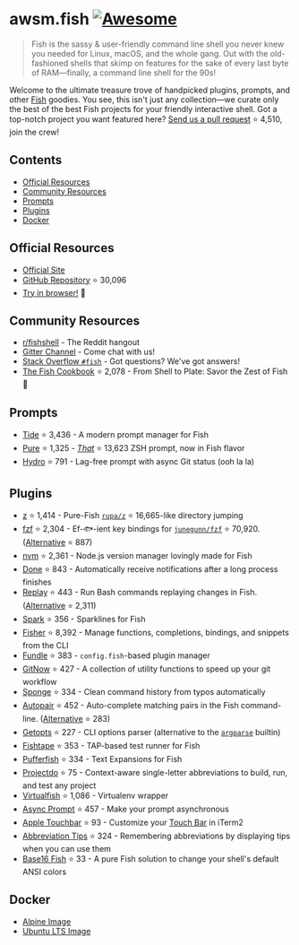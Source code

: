 # awsm.fish [![Awesome](https://awesome.re/badge.svg)](https://awesome.re)

> Fish is the sassy & user-friendly command line shell you never knew you needed for Linux, macOS, and the whole gang. Out with the old-fashioned shells that skimp on features for the sake of every last byte of RAM—finally, a command line shell for the 90s!

Welcome to the ultimate treasure trove of handpicked plugins, prompts, and other [Fish](https://fishshell.com/) goodies. You see, this isn't just any collection—we curate only the best of the best Fish projects for your friendly interactive shell. Got a top-notch project you want featured here? [Send us a pull request](https://github.com/jorgebucaran/awesome-fish/fork) ⭐ 4,510, join the crew!

## Contents

- [Official Resources](#official-resources)
- [Community Resources](#community-resources)
- [Prompts](#prompts)
- [Plugins](#plugins)
- [Docker](#docker)

## Official Resources

- [Official Site](https://fishshell.com)
- [GitHub Repository](https://github.com/fish-shell/fish-shell) ⭐ 30,096
- [Try in browser!](https://rootnroll.com/d/fish-shell/) 🍤

## Community Resources

- [r/fishshell](https://www.reddit.com/r/fishshell) - The Reddit hangout
- [Gitter Channel](https://gitter.im/fish-shell/fish-shell) - Come chat with us!
- [Stack Overflow `#fish`](https://stackoverflow.com/questions/tagged/fish) - Got questions? We've got answers!
- [The Fish Cookbook](https://github.com/jorgebucaran/cookbook.fish) ⭐ 2,078 - From Shell to Plate: Savor the Zest of Fish 🦞

## Prompts

- [Tide](https://github.com/IlanCosman/tide) ⭐ 3,436 - A modern prompt manager for Fish
- [Pure](https://github.com/pure-fish/pure/) ⭐ 1,325 - [_That_](https://github.com/sindresorhus/pure) ⭐ 13,623 ZSH prompt, now in Fish flavor
- [Hydro](https://github.com/jorgebucaran/hydro) ⭐ 791 - Lag-free prompt with async Git status (ooh la la)

## Plugins

- [z](https://github.com/jethrokuan/z) ⭐ 1,414 - Pure-Fish [`rupa/z`](https://github.com/rupa/z) ⭐ 16,665-like directory jumping
- [fzf](https://github.com/PatrickF1/fzf.fish) ⭐ 2,304 - Ef-🐟-ient key bindings for [`junegunn/fzf`](https://github.com/junegunn/fzf) ⭐ 70,920. ([Alternative](https://github.com/jethrokuan/fzf) ⭐ 887)
- [nvm](https://github.com/jorgebucaran/nvm.fish) ⭐ 2,361 - Node.js version manager lovingly made for Fish
- [Done](https://github.com/franciscolourenco/done) ⭐ 843 - Automatically receive notifications after a long process finishes
- [Replay](https://github.com/jorgebucaran/replay.fish) ⭐ 443 - Run Bash commands replaying changes in Fish. ([Alternative](https://github.com/edc/bass) ⭐ 2,311)
- [Spark](https://github.com/jorgebucaran/spark.fish) ⭐ 356 - Sparklines for Fish
- [Fisher](https://github.com/jorgebucaran/fisher) ⭐ 8,392 - Manage functions, completions, bindings, and snippets from the CLI
- [Fundle](https://github.com/danhper/fundle) ⭐ 383 - `config.fish`-based plugin manager
- [GitNow](https://github.com/joseluisq/gitnow) ⭐ 427 - A collection of utility functions to speed up your git workflow
- [Sponge](https://github.com/meaningful-ooo/sponge) ⭐ 334 - Clean command history from typos automatically
- [Autopair](https://github.com/jorgebucaran/autopair.fish) ⭐ 452 - Auto-complete matching pairs in the Fish command-line. ([Alternative](https://github.com/laughedelic/pisces) ⭐ 283)
- [Getopts](https://github.com/jorgebucaran/getopts.fish) ⭐ 227 - CLI options parser (alternative to the [`argparse`](https://fishshell.com/docs/current/cmds/argparse.html) builtin)
- [Fishtape](https://github.com/jorgebucaran/fishtape) ⭐ 353 - TAP-based test runner for Fish
- [Pufferfish](https://github.com/nickeb96/puffer-fish) ⭐ 334 - Text Expansions for Fish
- [Projectdo](https://github.com/paldepind/projectdo) ⭐ 75 - Context-aware single-letter abbreviations to build, run, and test any project
- [Virtualfish](https://github.com/adambrenecki/virtualfish) ⭐ 1,086 - Virtualenv wrapper
- [Async Prompt](https://github.com/acomagu/fish-async-prompt) ⭐ 457 - Make your prompt asynchronous
- [Apple Touchbar](https://github.com/rodrigobdz/fish-apple-touchbar) ⭐ 93 - Customize your [Touch Bar](https://developer.apple.com/design/human-interface-guidelines/macos/touch-bar/touch-bar-overview) in iTerm2
- [Abbreviation Tips](https://github.com/Gazorby/fish-abbreviation-tips) ⭐ 324 - Remembering abbreviations by displaying tips when you can use them
- [Base16 Fish](https://github.com/FabioAntunes/base16-fish-shell) ⭐ 33 - A pure Fish solution to change your shell's default ANSI colors

## Docker

- [Alpine Image](https://hub.docker.com/r/purefish/docker-fish)
- [Ubuntu LTS Image](https://hub.docker.com/r/dideler/fish-shell)
